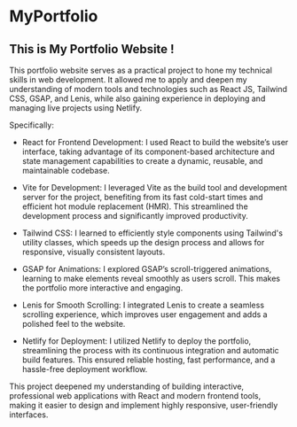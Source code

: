 # MyPortfolio
## This is My Portfolio Website !

This portfolio website serves as a practical project to hone my technical skills in web development. It allowed me to apply and deepen my understanding of modern tools and technologies such as React JS, Tailwind CSS, GSAP, and Lenis, while also gaining experience in deploying and managing live projects using Netlify.

Specifically:

* React for Frontend Development: I used React to build the website’s user interface, taking advantage of its component-based architecture and state management capabilities to create a dynamic, reusable, and maintainable codebase.
  
* Vite for Development: I leveraged Vite as the build tool and development server for the project, benefiting from its fast cold-start times and efficient hot module replacement (HMR). This streamlined the development process and significantly improved productivity.

* Tailwind CSS: I learned to efficiently style components using Tailwind's utility classes, which speeds up the design process and allows for responsive, visually consistent layouts.

* GSAP for Animations: I explored GSAP’s scroll-triggered animations, learning to make elements reveal smoothly as users scroll. This makes the portfolio more interactive and engaging.

* Lenis for Smooth Scrolling: I integrated Lenis to create a seamless scrolling experience, which improves user engagement and adds a polished feel to the website.

* Netlify for Deployment: I utilized Netlify to deploy the portfolio, streamlining the process with its continuous integration and automatic build features. This ensured reliable hosting, fast performance, and a hassle-free deployment workflow.

This project deepened my understanding of building interactive, professional web applications with React and modern frontend tools, making it easier to design and implement highly responsive, user-friendly interfaces.
